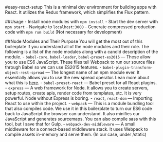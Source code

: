 #easy-react-setup
This is a minimal dev environment for building apps with React.  It utilizes the Redux framework, which simplifies the Flux pattern.

##Usage
	- Install node modules with `npm install`
	- Start the dev server with `npm start`
	- Navigate to `localhost:3000`
	- Generate compressed production code with `npm run build` (Not necessary for development)

##Node Modules and Their Purpose
You will get the most out of this boilerplate if you understand all of the node modules and their role.  The following is a list of the node modules along with a candid description of the module.
	- `babel-core`, `babel-loader`, `babel-preset-es2015` — These allow you to use ES6 JavaScript.  These files tell Webpack to run our source files through Babel so we can use ES2015 features.
	- `babel-plugin-transform-object-rest-spread` — The longest name of an npm module ever.  It essentially allows you to use the new spread operator.  Lean more about what this is [here](https://developer.mozilla.org/en-US/docs/Web/JavaScript/Reference/Operators/Spread_operator).
	- `babel-preset-react` — Babel preset for all React plugins.
	- `express` — A web framework for Node.  It allows you to create servers, setup routes, create apis, render code from templates, etc.  It is very powerful.  Node without Express is boring.
	- `react`, `react-dom` — Importing React to use within the project.
	- `webpack` — This is a module bundling tool that also compiles code.  We use it in this boilerplate to turn our ES6 code back to JavaScript the browser can understand.  It also minifies our JavaScript and generates sourcemaps.  You can also compile sass with this tool, but I save that for Gulp.
	- `webpack-dev-middleware` — A small middleware for a connect-based middleware stack. It uses Webpack to compile assets in-memory and serve them.  (In our case, under /static)

